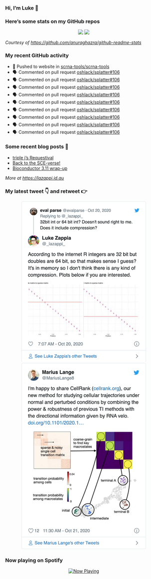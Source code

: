 
<!-- README.md is generated from README.Rmd. Please edit that file -->

### Hi, I’m Luke 👋

<!--
**lazappi/lazappi** is a ✨ _special_ ✨ repository because its `README.md` (this file) appears on your GitHub profile.

Here are some ideas to get you started:

- 🔭 I’m currently working on ...
- 🌱 I’m currently learning ...
- 👯 I’m looking to collaborate on ...
- 🤔 I’m looking for help with ...
- 💬 Ask me about ...
- 📫 How to reach me: ...
- 😄 Pronouns: ...
- ⚡ Fun fact: ...
-->

### Here’s some stats on my GitHub repos

<p align="center">

<img src="https://github-readme-stats.vercel.app/api?username=lazappi&count_private=true&show_icons=true&theme=buefy&hide_title=True">
<img src="https://github-readme-stats.vercel.app/api/top-langs/?username=lazappi&hide=html&theme=buefy&layout=compact">

</p>

*Courtesy of <https://github.com/anuraghazra/github-readme-stats>*

### My recent GitHub activity

  - 📨 Pushed to website in
    [scrna-tools/scrna-tools](https://github.com/scrna-tools/scrna-tools)
  - 🗣 Commented on pull request
    [oshlack/splatter\#106](https://github.com/oshlack/splatter#106)
  - 🗣 Commented on pull request
    [oshlack/splatter\#106](https://github.com/oshlack/splatter#106)
  - 🗣 Commented on pull request
    [oshlack/splatter\#106](https://github.com/oshlack/splatter#106)
  - 🗣 Commented on pull request
    [oshlack/splatter\#106](https://github.com/oshlack/splatter#106)
  - 🗣 Commented on pull request
    [oshlack/splatter\#106](https://github.com/oshlack/splatter#106)
  - 🗣 Commented on pull request
    [oshlack/splatter\#106](https://github.com/oshlack/splatter#106)
  - 🗣 Commented on pull request
    [oshlack/splatter\#106](https://github.com/oshlack/splatter#106)
  - 🗣 Commented on pull request
    [oshlack/splatter\#106](https://github.com/oshlack/splatter#106)
  - 🗣 Commented on pull request
    [oshlack/splatter\#106](https://github.com/oshlack/splatter#106)

### Some recent blog posts 📝

  - [triple j’s
    Requestival](https://lazappi.id.au/post/2020-07-11-requestival/)
  - [Back to the
    SCE-verse\!](https://lazappi.id.au/post/2020-05-12-back-to-the-sce-verse/)
  - [Bioconductor 3.11
    wrap-up](https://lazappi.id.au/post/2020-04-29-bioconductor-3-11-wrap-up/)

*More at <https://lazappi.id.au>*

### My latest tweet 👇 and retweet 👉


<p align="center">

<a href="https://twitter.com/_lazappi_/status/1318448755998445568">
<img src="https://github.com/lazappi/lazappi/raw/master/README_files/figure-gfm/tweets-1.png" width="400">
</a> <a href="https://twitter.com/_lazappi_/status/1318881921947127809">
<img src="https://github.com/lazappi/lazappi/raw/master/README_files/figure-gfm/tweets-2.png" width="400">
</a>

</p>

### Now playing on Spotify

<p align="center">

<a href="https://now-playing-profile.lazappi.vercel.app/now-playing?open">
<img src="https://now-playing-profile.lazappi.vercel.app/now-playing" width="256" height="64" alt="Now Playing">
</a>

</p>
